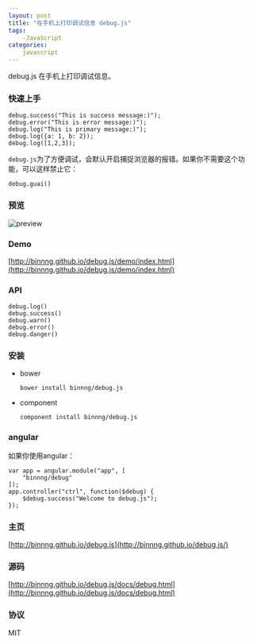 ```yaml
---
layout: post
title: "在手机上打印调试信息 debug.js"
tags:
    -JavaScript
categories:
    javascript
---
```


debug.js
在手机上打印调试信息。

### 快速上手

	debug.success("This is success message:)");
	debug.error("This is error message:)");
	debug.log("This is primary message:)");
	debug.log({a: 1, b: 2});
	debug.log([1,2,3]);

`debug.js`为了方便调试，会默认开启捕捉浏览器的报错。如果你不需要这个功能，可以这样禁止它：


	debug.guai()


### 预览
![preview](https://cloud.githubusercontent.com/assets/2696107/4680760/96b74744-560d-11e4-92bb-ab1e2af40573.png)

### Demo
[http://binnng.github.io/debug.js/demo/index.html](http://binnng.github.io/debug.js/demo/index.html)

### API


	debug.log()
	debug.success()
	debug.warn()
	debug.error()
	debug.danger()


### 安装
* bower

	`bower install binnng/debug.js`

* component

	`component install binnng/debug.js`

### angular
如果你使用angular：


	var app = angular.module("app", [
		"binnng/debug"
	]);
	app.controller("ctrl", function($debug) {
		$debug.success("Welcome to debug.js");
	});


### 主页
[http://binnng.github.io/debug.js](http://binnng.github.io/debug.js/)

### 源码
[http://binnng.github.io/debug.js/docs/debug.html](http://binnng.github.io/debug.js/docs/debug.html)

### 协议
MIT